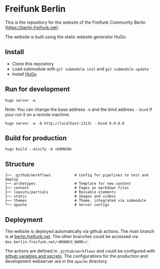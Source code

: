 # Freifunk Berlin

This is the repository for the website of the Freifunk Community Berlin (https://berlin.freifunk.net).

The website is built using the static website generator HuGo.

## Install

- Clone this repository
- Load submodule with `git submodule init` and `git submodule update`
- Install [HuGo](https://gohugo.io/installation/)

## Run for development

```
hugo server -w
```

Note: You can change the base address `-b` and the bind address `--bind` if your run it on a remote machine.

```
hugo server -w -b http://localhost:1313/ --bind 0.0.0.0
```

## Build for production

```
hugo build --minify -b <DOMAIN>
```

## Structure

```
├── .github/workflows           # Config for pipelines to test and deploy
├── archetypes                  # Template for new content
├── content                     # Pages as markdown files
├── layouts/partials            # Reusable elements
├── static                      # Images and videos
├── themes                      # Theme, integrated via submodule
└── apache                      # Server configs
```

## Deployment

The website is deployed automatically via github actions. The main branch is at [berlin.freifunk.net](https://berlin.freifunk.net). The other branches could be accessed via `dev.berlin.freifunk.net/<BRANCH_NAME>/`.

The actions are defined in `.github/workflows` and could be configured with [github variables and secrets](https://github.com/freifunk-berlin/berlin.freifunk.net/settings/secrets/actions). The configurations for the production and development webserver are in the `apache` directory.